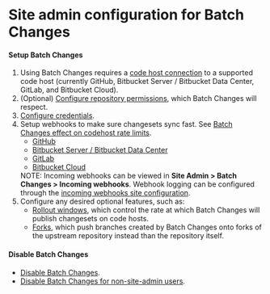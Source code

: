 # Site admin configuration for Batch Changes

#### Setup Batch Changes 

<ol>
  <li>
    Using Batch Changes requires a <a href="../../../admin/external_service">code host connection</a> to a supported code host (currently GitHub, Bitbucket Server / Bitbucket Data Center, GitLab, and Bitbucket Cloud).
  </li>
  <li>
    (Optional) <a href="../../../admin/repo/permissions">Configure repository permissions</a>, which Batch Changes will respect.
  </li>
  <li>
    <a href="configuring_credentials">Configure credentials</a>.
  </li>
  <li>
    Setup webhooks to make sure changesets sync fast. See <a href="../references/requirements#batch-changes-effect-on-code-host-rate-limits">Batch Changes effect on codehost rate limits</a>.
    <ul>
      <li>
        <a href="../../admin/external_service/github#webhooks">GitHub</a>
      </li>
      <li>
        <a href="../../admin/external_service/bitbucket_server#webhooks">Bitbucket Server / Bitbucket Data Center</a>
      </li>
      <li>
        <a href="../../admin/external_service/gitlab#webhook-setup">GitLab</a>
      </li>
      <li>
        <a href="../../admin/external_service/bitbucket_cloud#webhooks">Bitbucket Cloud</a>
      </li>
    </ul>
    <aside class="note">
      NOTE: Incoming webhooks can be viewed in <strong>Site Admin &gt; Batch Changes &gt; Incoming webhooks</strong>. Webhook logging can be configured through the <a href="../../admin/config/batch_changes#incoming-webhooks">incoming webhooks site configuration</a>.
    </aside>
  </li>
  <li>
    Configure any desired optional features, such as:
    <ul>
      <li>
        <a href="../../../admin/config/batch_changes#rollout-windows">Rollout windows</a>, which control the rate at which Batch Changes will publish changesets on code hosts.
      </li>
      <li>
        <a href="../../../admin/config/batch_changes#forks">Forks</a>, which push branches created by Batch Changes onto forks of the upstream repository instead than the repository itself.
    </ul>
  </li>
</ol>


#### Disable Batch Changes
- [Disable Batch Changes](../explanations/permissions_in_batch_changes.md#disabling-batch-changes).
- [Disable Batch Changes for non-site-admin users](../explanations/permissions_in_batch_changes.md#disabling-batch-changes-for-non-site-admin-users).
